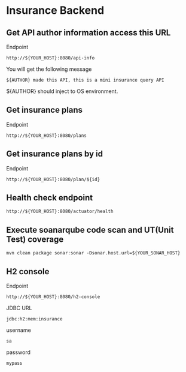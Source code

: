 # Insurance Backend

## Get API author information access this URL
Endpoint
```
http://${YOUR_HOST}:8080/api-info
```
You will get the following message 
```
${AUTHOR} made this API, this is a mini insurance query API
```
${AUTHOR} should inject to OS environment.

## Get insurance plans
Endpoint
```
http://${YOUR_HOST}:8080/plans
```

## Get insurance plans by id 
Endpoint
```
http://${YOUR_HOST}:8080/plan/${id}
```

## Health check endpoint
```
http://${YOUR_HOST}:8080/actuator/health
```

## Execute soanarqube code scan and UT(Unit Test) coverage
```
mvn clean package sonar:sonar -Dsonar.host.url=${YOUR_SONAR_HOST}
```


## H2 console
Endpoint
```
http://${YOUR_HOST}:8080/h2-console
```
JDBC URL
```
jdbc:h2:mem:insurance 
```
username
```
sa
```
password
```
mypass
```
